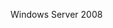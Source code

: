 <Token xmlns:xlink="http://www.w3.org/1999/xlink">Windows Server 2008</Token>

<!--HONumber=Jul16_HO3-->


